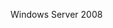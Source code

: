 <Token xmlns:xlink="http://www.w3.org/1999/xlink">Windows Server 2008</Token>

<!--HONumber=Jul16_HO3-->


